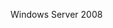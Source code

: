 <Token xmlns:xlink="http://www.w3.org/1999/xlink">Windows Server 2008</Token>

<!--HONumber=Jul16_HO3-->


